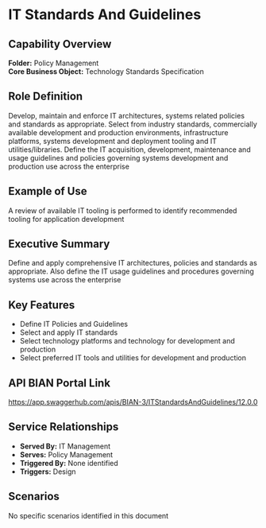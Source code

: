 # IT Standards And Guidelines

## Capability Overview
**Folder:** Policy Management  
**Core Business Object:** Technology Standards Specification

## Role Definition
Develop, maintain and enforce IT architectures, systems related policies and standards as appropriate. Select from industry standards, commercially available development and production environments, infrastructure platforms, systems development and deployment tooling and IT utilities/libraries. Define the IT acquisition, development, maintenance and usage guidelines and policies governing systems development and production use across the enterprise

## Example of Use
A review of available IT tooling is performed to identify recommended tooling for application development

## Executive Summary
Define and apply comprehensive IT architectures, policies and standards as appropriate. Also define the IT usage guidelines and procedures governing systems use across the enterprise

## Key Features
- Define IT Policies and Guidelines
- Select and apply IT standards
- Select technology platforms and technology for development and production
- Select preferred IT tools and utilities for development and production

## API BIAN Portal Link
https://app.swaggerhub.com/apis/BIAN-3/ITStandardsAndGuidelines/12.0.0

## Service Relationships
- **Served By:** IT Management
- **Serves:** Policy Management
- **Triggered By:** None identified
- **Triggers:** Design

## Scenarios
No specific scenarios identified in this document